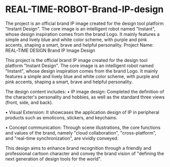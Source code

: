 # REAL-TIME-ROBOT-Brand-IP-design
The project is an official brand IP image created for the design tool platform "Instant Design". The core image is an intelligent robot named "Instant", whose design inspiration comes from the brand Logo. It mainly features a simple and lively blue and white color scheme, with purple and pink accents, shaping a smart, brave and helpful personality.
Project Name: REAL-TIME DESIGN Brand IP Image Design

This project is the official brand IP image created for the design tool platform "Instant Design". The core image is an intelligent robot named "Instant", whose design inspiration comes from the brand Logo. It mainly features a simple and lively blue and white color scheme, with purple and pink accents, shaping a smart, brave and helpful personality.

The design content includes:
• IP image design: Completed the definition of the character's personality and hobbies, as well as the standard three views (front, side, and back).

• Visual Extension: It showcases the application design of IP in peripheral products such as emoticons, stickers, and keychains.

• Concept communication: Through scene illustrations, the core functions and values of the brand, namely "cloud collaboration", "cross-platform", and "real-time synchronization", are vividly conveyed.

This design aims to enhance brand recognition through a friendly and professional cartoon character and convey the brand vision of "defining the next generation of design tools for the world".

